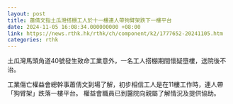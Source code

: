 ```yaml
---
layout: post
title: 蕭倩文指土瓜灣搭棚工人於十一樓連人帶狗臂架跌下一樓平台
date: 2024-11-05 16:08:34.000000000 +08:00
link: https://news.rthk.hk/rthk/ch/component/k2/1777652-20241105.htm
categories: rthk
---
```


土瓜灣馬頭角道40號發生致命工業意外，一名工人搭棚期間懷疑墮樓，送院後不治。

工業傷亡權益會總幹事蕭倩文到場了解，初步相信工人是在11樓工作時，連人帶「狗臂架」跌落一樓平台。 權益會職員已到醫院向親屬了解情況及提供協助。

